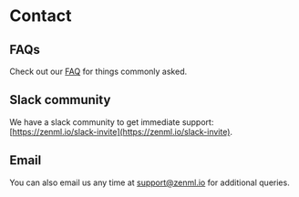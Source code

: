 # Contact

## FAQs

Check out our [FAQ](faq-wip.md) for things commonly asked.

## Slack community

We have a slack community to get immediate support: [https://zenml.io/slack-invite](https://zenml.io/slack-invite).

## Email

You can also email us any time at [support@zenml.io](mailto:support@zenml.io) for additional queries.



